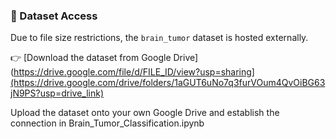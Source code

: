 ### 📁 Dataset Access

Due to file size restrictions, the `brain_tumor` dataset is hosted externally.

👉 [Download the dataset from Google Drive](https://drive.google.com/file/d/FILE_ID/view?usp=sharing](https://drive.google.com/drive/folders/1aGUT6uNo7q3furVOum4QvOiBG63jN9PS?usp=drive_link)

Upload the dataset onto your own Google Drive and establish the connection in Brain_Tumor_Classification.ipynb 
